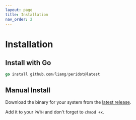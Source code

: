 ```yaml
---
layout: page
title: Installation
nav_order: 2
---
```


# Installation

## Install with Go

```go
go install github.com/liamg/peridot@latest
```

## Manual Install

Download the binary for your system from the [latest release](https://github.com/liamg/peridot/releases/latest).

Add it to your `PATH` and don't forget to `chmod +x`.




